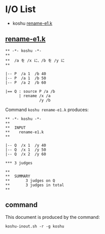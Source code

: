 # I/O List

- koshu [rename-e1.k](#rename-e1k)



## [rename-e1.k](rename-e1.k)

```
** -*- koshu -*-
**
**  /a を /x に、/b を /y に
**

|-- P  /a 1  /b 40
|-- P  /a 1  /b 50
|-- P  /a 2  /b 60

|== Q : source P /a /b
      | rename /x /a
               /y /b

```

Command `koshu rename-e1.k` produces:

```
** -*- koshu -*-
**
**  INPUT
**    rename-e1.k
**

|-- Q  /x 1  /y 40
|-- Q  /x 1  /y 50
|-- Q  /x 2  /y 60

*** 3 judges

**
**  SUMMARY
**       3 judges on Q
**       3 judges in total
**
```



## command

This document is produced by the command:

```
koshu-inout.sh -r -g koshu
```
